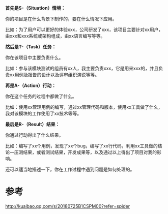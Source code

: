 **首先是S-（Situation）情境：**

你的项目是在什么背景下制作的，要在什么情况下应用。

比如：为了用户可以更好的体验xxx，公司研发了xxx，该项目主要针对xx用户，由xxx和xxx系统或架构组成，由xx语言编写等等。

**然后是T-（Task）任务：**

你在该项目中主要负责什么。

比如：参与该模块测试的组员有xx人，我主要负责xxx，它是用来xxx的，并且负责xx用例及报告的设计以及评审组织演说等等。

**再是A-（Action）行动：**

你在这个任务的过程中都做了什么。

比如：使用xx管理用例的编写，通过xx管理代码和版本，使用xx工具做了什么，我对该模块的工作使用了xx技术等等。

**最后是R-（Result）结果：**

你通过行动得出了什么结果。

比如：编写了xx个用例，发现了xx个bug，编写了xx行代码，利用xx工具做的结论—压测结果，或者测试结果，开发成果等，以及通过以上得出了项目对我的影响。

还可以适当地描述一下，你在工作过程中遇到问题是如何处理的。

# 参考

http://kuaibao.qq.com/s/20180725B1CSPM00?refer=spider



